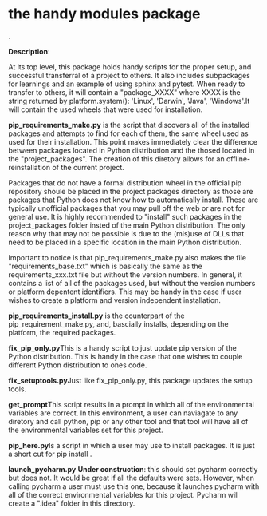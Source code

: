 # the handy modules package

 .  

**Description**: 

At its top level, this package holds handy scripts for the proper setup, and successful 
transferral of a project to others. It also includes subpackages for learnings and 
an example of using sphinx and pytest. When ready to transfer to others, it will
contain a "package_XXXX" where XXXX is the string returned by platform.system(): 
'Linux', 'Darwin', 'Java', 'Windows'.It will contain the used wheels that were used
for installation. 

**pip_requirements_make.py** is the script that discovers all of the installed packages and
attempts to find for each of them, the same wheel used as used for their installation. 
This point makes immediately clear the difference between packages located in Python
distribution and the thosed located in the "project_packages". The creation of
this diretory allows for an offline-reinstallation of the current project.

Packages that do not have a formal distribution wheel in the official pip repository shoule be placed
in the project packages directory as those are packages that Python does not know
how to automatically install. These are typically unofficial packages that you 
may pull off the web or are not for general use. It is highly recommended to "install"
such packages in the project_packages folder insted of the main Python distribution. 
The only reason why that may not be possible is due to the (mis)use of DLLs that need
to be placed in a specific location in the main Python distribution. 

Important to notice is that pip_requirements_make.py also makes the file 
"requirements_base.txt" which is basically the same as the requirements_xxx.txt 
file but without the version numbers. In general, it contains a list of all of the
packages used, but without the version numbers or platform depentent identifiers. 
This may be handy in the case if user wishes to create a platform and version
independent installation. 

**pip_requirements_install.py** is the counterpart of the pip_requirement_make.py, 
and, bascially installs, depending on the platform, the required packages.

**fix_pip_only.py**This is a handy script to just update pip version of the 
Python distribution. This is handy in the case that one wishes to couple different
Python distribution to ones code. 

**fix_setuptools.py**Just like fix_pip_only.py, this package updates the setup tools.

**get_prompt**This script results in a prompt in which all of the environmental 
variables are correct. In this environment, a user can naviagate to any diretory and
call python, pip or any other tool and that tool will have all of the 
environmental variables set for this project.

**pip_here.py**Is a script in which a user may use to install packages. It is just 
a short cut for pip install <package name>.

**launch_pycharm.py** **Under construction**: this should set pycharm correctly but does not.
It would be great if all the defaults were sets. However, when calling pycharm a
user must use this one, because it launches pycharm with all of the correct 
environmental variables for this project. Pycharm will create a ".idea" folder in 
this directory. 

